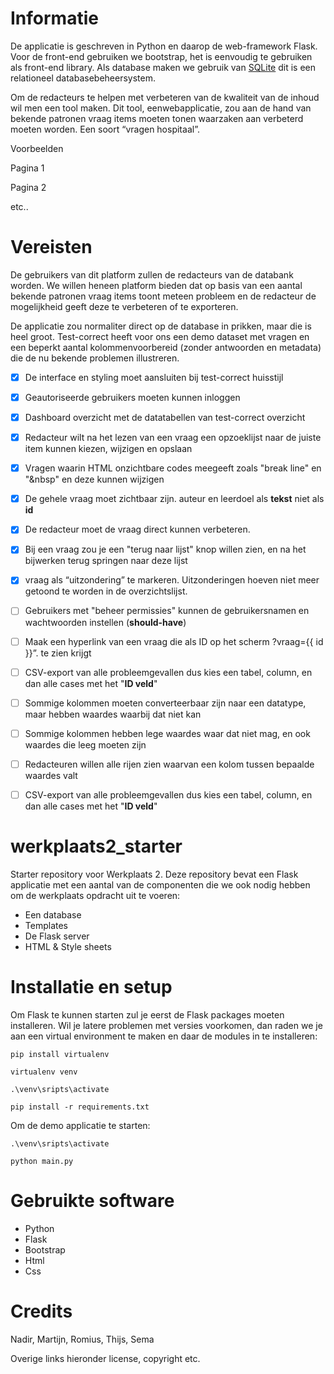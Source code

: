 # Informatie

De applicatie is geschreven in Python en daarop de web-framework Flask. Voor de front-end gebruiken we bootstrap, het is eenvoudig te gebruiken als front-end library. Als database maken we gebruik van [SQLite](https://www.sqlite.org/index.html) dit is een relationeel databasebeheersystem. 

Om de redacteurs te helpen met verbeteren van de kwaliteit van de inhoud wil men een tool maken. Dit tool, eenwebapplicatie, zou aan de hand van bekende patronen vraag items moeten tonen waarzaken aan verbeterd moeten worden. Een soort “vragen hospitaal”.

Voorbeelden

Pagina 1

Pagina 2

etc..

# Vereisten

De gebruikers van dit platform zullen de redacteurs van de databank worden. We willen heneen platform bieden dat op basis van een aantal bekende patronen vraag items toont meteen probleem en de redacteur de mogelijkheid geeft deze te verbeteren of te exporteren.

De applicatie zou normaliter direct op de database in prikken, maar die is heel groot. Test-correct heeft voor ons een demo dataset met vragen en een beperkt aantal kolommenvoorbereid (zonder antwoorden en metadata) die de nu bekende problemen illustreren.

- [x] De interface en styling moet aansluiten bij test-correct huisstijl
- [x] Geautoriseerde gebruikers moeten kunnen inloggen 
- [x] Dashboard overzicht met de datatabellen van test-correct overzicht
- [x] Redacteur wilt na het lezen van een vraag een opzoeklijst naar de juiste item kunnen kiezen, wijzigen en opslaan
- [x] Vragen waarin HTML onzichtbare codes meegeeft zoals "break line" en "&nbsp" en deze kunnen wijzigen
- [x] De gehele vraag moet zichtbaar zijn. auteur en leerdoel als <b>tekst</b> niet als <b>id</b>
- [x] De redacteur moet de vraag direct kunnen verbeteren.
- [x] Bij een vraag zou je een "terug naar lijst" knop willen zien, en na het bijwerken terug springen naar deze lijst
- [x] vraag als “uitzondering” te markeren. Uitzonderingen hoeven niet meer getoond te worden in de overzichtslijst.


- [ ] Gebruikers met "beheer permissies" kunnen de gebruikersnamen en wachtwoorden instellen (<b>should-have</b>)
- [ ] Maak een hyperlink van een vraag die als ID op het scherm ?vraag={{ id }}”. te zien krijgt
- [ ] CSV-export van alle probleemgevallen dus kies een tabel, column, en dan alle cases met het "<b>ID veld</b>"

- [ ] Sommige kolommen moeten converteerbaar zijn naar een datatype, maar hebben waardes waarbij dat niet kan
- [ ] Sommige kolommen hebben lege waardes waar dat niet mag, en ook waardes die leeg moeten zijn
- [ ] Redacteuren willen alle rijen zien waarvan een kolom tussen bepaalde waardes valt
- [ ] CSV-export van alle probleemgevallen dus kies een tabel, column, en dan alle cases met het "<b>ID veld</b>"

# werkplaats2_starter
Starter repository voor Werkplaats 2. Deze repository bevat een Flask applicatie met een aantal van de componenten die we ook nodig hebben om de werkplaats opdracht uit te voeren: 
- Een database
- Templates
- De Flask server
- HTML & Style sheets

# Installatie en setup
Om Flask te kunnen starten zul je eerst de Flask packages moeten installeren. Wil je latere problemen met versies voorkomen, dan raden we je aan een virtual environment te maken en daar de modules in te 
installeren:  

```
pip install virtualenv

virtualenv venv

.\venv\sripts\activate

pip install -r requirements.txt
```
Om de demo applicatie te starten: 
``` 
.\venv\sripts\activate

python main.py
```

# Gebruikte software
- Python
- Flask
- Bootstrap
- Html
- Css

# Credits

Nadir, Martijn, Romius, Thijs, Sema

Overige links hieronder license, copyright etc.
